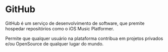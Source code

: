 # GitHub

GitHub é um serviço de desenvolvimento de software, que premite hospedar repositórios como o iOS Music Platformer.

Permite que qualquer usuário na plataforma contribua em projetos privados e/ou OpenSource de qualquer lugar do mundo.







